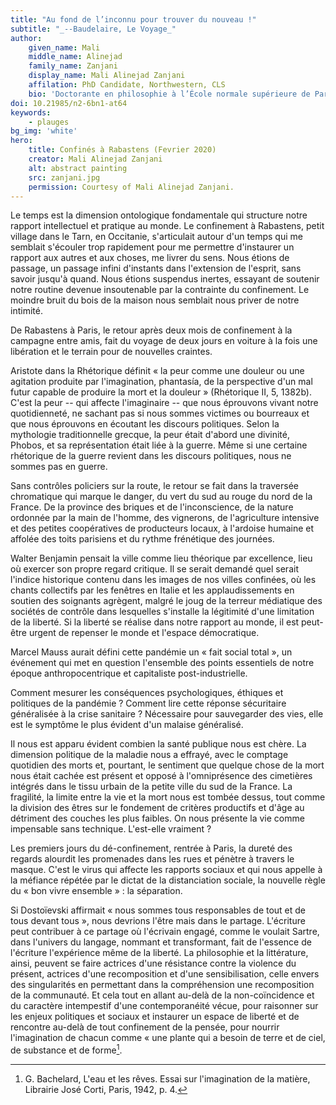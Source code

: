 ```yaml
---
title: "Au fond de l’inconnu pour trouver du nouveau !"
subtitle: "_--Baudelaire, Le Voyage_"
author:
    given_name: Mali
    middle_name: Alinejad
    family_name: Zanjani
    display_name: Mali Alinejad Zanjani	
    affilation: PhD Candidate, Northwestern, CLS
    bio: 'Doctorante en philosophie à l’École normale supérieure de Paris, Mali Alinejad Zanjani mène des recherches sur l’ontologie, la noétique et la psychologie d’Avicenne et sa réception latine au XVIe siècle. En particulier, ses recherches portent sur l’imagination et la matière. Elle est aussi artiste plasticienne.'
doi: 10.21985/n2-6bn1-at64
keywords:
    - plauges
bg_img: 'white'
hero:
    title: Confinés à Rabastens (Fevrier 2020)
    creator: Mali Alinejad Zanjani
    alt: abstract painting
    src: zanjani.jpg
    permission: Courtesy of Mali Alinejad Zanjani.
---
```


Le temps est la dimension ontologique fondamentale qui structure notre rapport intellectuel et pratique au monde. Le confinement à Rabastens, petit village dans le Tarn, en Occitanie, s'articulait autour d'un temps qui me semblait s'écouler trop rapidement pour me permettre d'instaurer un rapport aux autres et aux choses, me livrer du sens. Nous étions de passage, un passage infini d'instants dans l'extension de l'esprit, sans savoir jusqu'à quand. Nous étions suspendus inertes, essayant de soutenir notre routine devenue insoutenable par la contrainte du confinement. Le moindre bruit du bois de la maison nous semblait nous priver de notre intimité.

De Rabastens à Paris, le retour après deux mois de confinement à la campagne entre amis, fait du voyage de deux jours en voiture à la fois une libération et le terrain pour de nouvelles craintes.

Aristote dans la Rhétorique définit « la peur comme une douleur ou une agitation produite par l'imagination, phantasía, de la perspective d'un mal futur capable de produire la mort et la douleur » (Rhétorique II, 5, 1382b). C'est la peur -- qui affecte l'imaginaire -- que nous éprouvons vivant notre quotidienneté, ne sachant pas si nous sommes victimes ou bourreaux et que nous éprouvons en écoutant les discours politiques. Selon la mythologie traditionnelle grecque, la peur était d'abord une divinité, Phobos, et sa représentation était liée à la guerre. Même si une certaine rhétorique de la guerre revient dans les discours politiques, nous ne sommes pas en guerre.

Sans contrôles policiers sur la route, le retour se fait dans la traversée chromatique qui marque le danger, du vert du sud au rouge du nord de la France. De la province des briques et de l'inconscience, de la nature ordonnée par la main de l'homme, des vignerons, de l'agriculture intensive et des petites coopératives de producteurs locaux, à l'ardoise humaine et affolée des toits parisiens et du rythme frénétique des journées.

Walter Benjamin pensait la ville comme lieu théorique par excellence, lieu où exercer son propre regard critique. Il se serait demandé quel serait l'indice historique contenu dans les images de nos villes confinées, où les chants collectifs par les fenêtres en Italie et les applaudissements en soutien des soignants agrègent, malgré le joug de la terreur médiatique des sociétés de contrôle dans lesquelles s'installe la légitimité d'une limitation de la liberté. Si la liberté se réalise dans notre rapport au monde, il est peut-être urgent de repenser le monde et l'espace démocratique.

Marcel Mauss aurait défini cette pandémie un « fait social total », un événement qui met en question l'ensemble des points essentiels de notre époque anthropocentrique et capitaliste post-industrielle.

Comment mesurer les conséquences psychologiques, éthiques et politiques de la pandémie ? Comment lire cette réponse sécuritaire généralisée à la crise sanitaire ? Nécessaire pour sauvegarder des vies, elle est le symptôme le plus évident d'un malaise généralisé.

Il nous est apparu évident combien la santé publique nous est chère. La dimension politique de la maladie nous a effrayé, avec le comptage quotidien des morts et, pourtant, le sentiment que quelque chose de la mort nous était cachée est présent et opposé à l'omniprésence des cimetières intégrés dans le tissu urbain de la petite ville du sud de la France. La fragilité, la limite entre la vie et la mort nous est tombée dessus, tout comme la division des êtres sur le fondement de critères productifs et d'âge au détriment des couches les plus faibles. On nous présente la vie comme impensable sans technique. L'est-elle vraiment ?

Les premiers jours du dé-confinement, rentrée à Paris, la dureté des regards alourdit les promenades dans les rues et pénètre à travers le masque. C'est le virus qui affecte les rapports sociaux et qui nous appelle à la méfiance répétée par le dictat de la distanciation sociale, la nouvelle règle du « bon vivre ensemble » : la séparation.

Si Dostoïevski affirmait « nous sommes tous responsables de tout et de tous devant tous », nous devrions l'être mais dans le partage. L'écriture peut contribuer à ce partage où l'écrivain engagé, comme le voulait Sartre, dans l'univers du langage, nommant et transformant, fait de l'essence de l'écriture l'expérience même de la liberté. La philosophie et la littérature, ainsi, peuvent se faire actrices d'une résistance contre la violence du présent, actrices d'une recomposition et d'une sensibilisation, celle envers des singularités en permettant dans la compréhension une recomposition de la communauté. Et cela tout en allant au-delà de la non-coïncidence et du caractère intempestif d'une contemporanéité vécue, pour raisonner sur les enjeux politiques et sociaux et instaurer un espace de liberté et de rencontre au-delà de tout confinement de la pensée, pour nourrir l'imagination de chacun comme « une plante qui a besoin de terre et de ciel, de substance et de forme[^1]. 

[^1]: G. Bachelard, L'eau et les rêves. Essai sur l'imagination de la matière, Librairie José Corti, Paris, 1942, p. 4.
